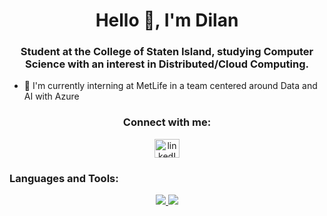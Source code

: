 <h1 align="center">Hello 👋, I'm Dilan</h1>
<h3 align="center">Student at the College of Staten Island, studying Computer Science with an interest in Distributed/Cloud Computing.</h3>

- :thought_balloon: I'm currently interning at MetLife in a team centered around Data and AI with Azure

<h3 align="center">Connect with me:</h3>
<p align="center">
<a href="https://www.linkedin.com/in/dilansdamme/" target="blank"><img align="center" src="https://raw.githubusercontent.com/rahuldkjain/github-profile-readme-generator/master/src/images/icons/Social/linked-in-alt.svg" alt="linkedIn" height="30" width="40" /></a>
</p>

<h3 align="left">Languages and Tools:</h3>
<p align="center">
  <a href="https://skillicons.dev">
    <img src="https://skillicons.dev/icons?i=git,react,css,figma,html,js,java,postgres,mysql,sqlite,nodejs,expressjs,flask" />
    <img src="https://skillicons.dev/icons?i=postman,py,vite,nginx,aws,azure" />
  </a>
</p>
